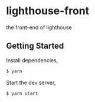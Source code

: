 # lighthouse-front
the front-end of lighthouse

## Getting Started

Install dependencies,

```bash
$ yarn
```

Start the dev server,

```bash
$ yarn start
```
